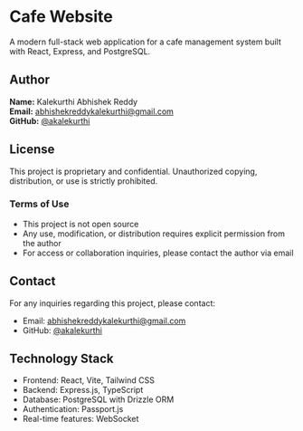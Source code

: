 # Cafe Website

A modern full-stack web application for a cafe management system built with React, Express, and PostgreSQL.

## Author
**Name:** Kalekurthi Abhishek Reddy  
**Email:** abhishekreddykalekurthi@gmail.com  
**GitHub:** [@akalekurthi](https://github.com/akalekurthi)

## License
This project is proprietary and confidential. Unauthorized copying, distribution, or use is strictly prohibited.

### Terms of Use
- This project is not open source
- Any use, modification, or distribution requires explicit permission from the author
- For access or collaboration inquiries, please contact the author via email

## Contact
For any inquiries regarding this project, please contact:
- Email: abhishekreddykalekurthi@gmail.com
- GitHub: [@akalekurthi](https://github.com/akalekurthi)

## Technology Stack
- Frontend: React, Vite, Tailwind CSS
- Backend: Express.js, TypeScript
- Database: PostgreSQL with Drizzle ORM
- Authentication: Passport.js
- Real-time features: WebSocket 